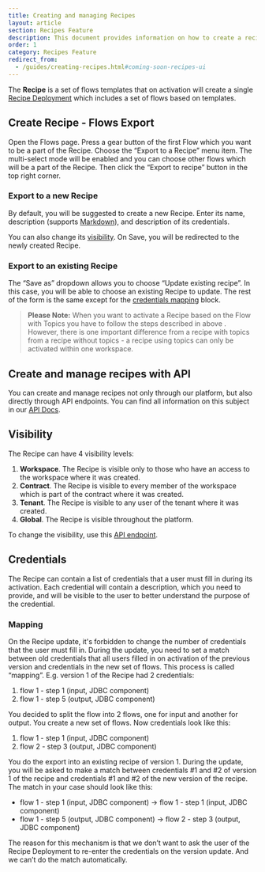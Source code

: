 ```yaml
---
title: Creating and managing Recipes
layout: article
section: Recipes Feature
description: This document provides information on how to create a recipe, and how to use them.
order: 1
category: Recipes Feature
redirect_from:
  - /guides/creating-recipes.html#coming-soon-recipes-ui
---
```


The **Recipe** is a set of flows templates that on activation will create a single [Recipe Deployment](recipe-deployment) which includes a set of flows based on templates.

## Create Recipe - Flows Export

Open the Flows page. Press a gear button of the first Flow which you want to be a part of the Recipe. Choose the “Export to a Recipe” menu item. The multi-select mode will be enabled and you can choose other flows which will be a part of the Recipe. Then click the “Export to recipe” button in the top right corner.

### Export to a new Recipe

By default, you will be suggested to create a new Recipe. Enter its name, description (supports [Markdown](https://www.markdownguide.org/)), and description of its credentials.

You can also change its [visibility](#visibility). On Save, you will be redirected to the newly created Recipe.

### Export to an existing Recipe

The “Save as” dropdown allows you to choose “Update existing recipe”. In this case, you will be able to choose an existing Recipe to update. The rest of the form is the same except for the [credentials mapping](#mapping) block.

>**Please Note:** When you want to activate a Recipe based on the Flow with Topics you have to follow the steps described in above  . However, there is one important difference from a recipe with topics from a recipe without topics - a recipe using topics can only be activated within one workspace.

## Create and manage recipes with API

You can create and manage recipes not only through our platform, but also directly through API endpoints. You can find all information on this subject in our [API Docs]({{site.data.tenant.apiDocsUri}}/v2#/recipes).

## Visibility

The Recipe can have 4 visibility levels:

1. **Workspace**. The Recipe is visible only to those who have an access to the workspace where it was created.
2. **Contract**. The Recipe is visible to every member of the workspace which is part of the contract where it was created.
3. **Tenant**. The Recipe is visible to any user of the tenant where it was created.
4. **Global**. The Recipe is visible throughout the platform.

To change the visibility, use this [API endpoint]({{site.data.tenant.apiDocsUri}}/v2#/recipes/patch_recipes__recipe_id__visibility).

## Credentials

The Recipe can contain a list of credentials that a user must fill in during its activation. Each credential will contain a description, which you need to provide, and will be visible to the user to better understand the purpose of the credential.

### Mapping

On the Recipe update, it's forbidden to change the number of credentials that the user must fill in. During the update, you need to set a match between old credentials that all users filled in on activation of the previous version and credentials in the new set of flows. This process is called “mapping”. E.g. version 1 of the Recipe had 2 credentials:

1. flow 1 - step 1 (input, JDBC component)
2. flow 1 - step 5 (output, JDBC component)

You decided to split the flow into 2 flows, one for input and another for output. You create a new set of flows. Now credentials look like this:

1. flow 1 - step 1 (input, JDBC component)
2. flow 2 - step 3 (output, JDBC component)

You do the export into an existing recipe of version 1. During the update, you will be asked to make a match between credentials #1 and #2 of version 1 of the recipe and credentials #1 and #2 of the new version of the recipe. The match in your case should look like this:

- flow 1 - step 1 (input, JDBC component) → flow 1 - step 1 (input, JDBC component)
- flow 1 - step 5 (output, JDBC component) → flow 2 - step 3 (output, JDBC component)

The reason for this mechanism is that we don’t want to ask the user of the Recipe Deployment to re-enter the credentials on the version update. And we can’t do the match automatically.
